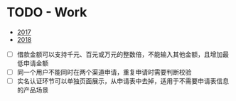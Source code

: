 # TODO - Work

- [2017](work/2017.md)
- [2018](work/2018.md)

- [ ] 借款金额可以支持千元、百元或万元的整数倍，不能输入其他金额，且增加最低申请金额
- [ ] 同一个用户不能同时在两个渠道申请，重复申请时需要判断校验
- [ ] 实名认证环节可以单独页面展示，从申请表中去掉，适用于不需要申请表信息的产品场景

